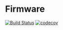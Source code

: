 # Firmware

[![Build Status](https://travis-ci.org/goiabada/firmware.svg?branch=master)](https://travis-ci.org/goiabada/firmware) [![codecov](https://codecov.io/gh/goiabada/firmware/branch/master/graph/badge.svg)](https://codecov.io/gh/goiabada/firmware)
